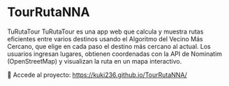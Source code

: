 # TourRutaNNA

TuRutaTour
TuRutaTour es una app web que calcula y muestra rutas eficientes entre varios destinos usando el Algoritmo del Vecino Más Cercano, que elige en cada paso el destino más cercano al actual. Los usuarios ingresan lugares, obtienen coordenadas con la API de Nominatim (OpenStreetMap) y visualizan la ruta en un mapa interactivo.

🔗 Accede al proyecto: https://kuki236.github.io/TourRutaNNA/